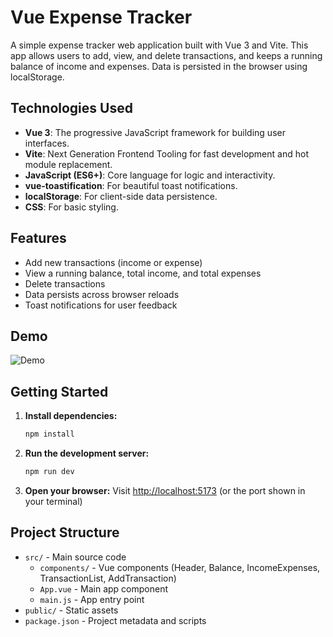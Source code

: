 # Vue Expense Tracker

A simple expense tracker web application built with Vue 3 and Vite. This app allows users to add, view, and delete transactions, and keeps a running balance of income and expenses. Data is persisted in the browser using localStorage.

## Technologies Used

- **Vue 3**: The progressive JavaScript framework for building user interfaces.
- **Vite**: Next Generation Frontend Tooling for fast development and hot module replacement.
- **JavaScript (ES6+)**: Core language for logic and interactivity.
- **vue-toastification**: For beautiful toast notifications.
- **localStorage**: For client-side data persistence.
- **CSS**: For basic styling.

## Features

- Add new transactions (income or expense)
- View a running balance, total income, and total expenses
- Delete transactions
- Data persists across browser reloads
- Toast notifications for user feedback

## Demo

![Demo](./vue-expense.gif)

## Getting Started

1. **Install dependencies:**
   ```sh
   npm install
   ```
2. **Run the development server:**
   ```sh
   npm run dev
   ```
3. **Open your browser:**
   Visit [http://localhost:5173](http://localhost:5173) (or the port shown in your terminal)

## Project Structure

- `src/` - Main source code
  - `components/` - Vue components (Header, Balance, IncomeExpenses, TransactionList, AddTransaction)
  - `App.vue` - Main app component
  - `main.js` - App entry point
- `public/` - Static assets
- `package.json` - Project metadata and scripts